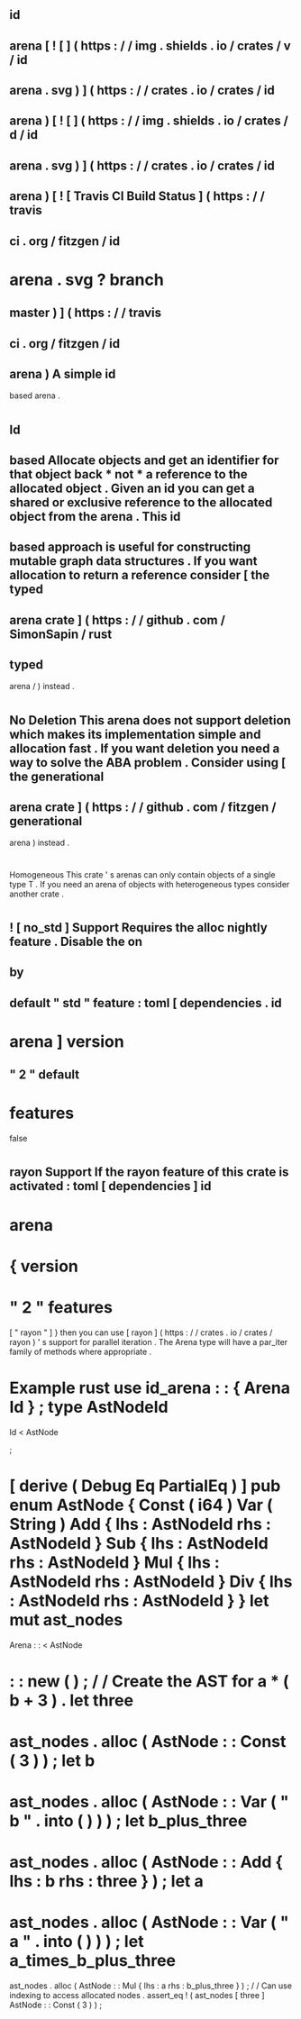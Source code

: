 #
id
-
arena
[
!
[
]
(
https
:
/
/
img
.
shields
.
io
/
crates
/
v
/
id
-
arena
.
svg
)
]
(
https
:
/
/
crates
.
io
/
crates
/
id
-
arena
)
[
!
[
]
(
https
:
/
/
img
.
shields
.
io
/
crates
/
d
/
id
-
arena
.
svg
)
]
(
https
:
/
/
crates
.
io
/
crates
/
id
-
arena
)
[
!
[
Travis
CI
Build
Status
]
(
https
:
/
/
travis
-
ci
.
org
/
fitzgen
/
id
-
arena
.
svg
?
branch
=
master
)
]
(
https
:
/
/
travis
-
ci
.
org
/
fitzgen
/
id
-
arena
)
A
simple
id
-
based
arena
.
#
#
#
Id
-
based
Allocate
objects
and
get
an
identifier
for
that
object
back
*
not
*
a
reference
to
the
allocated
object
.
Given
an
id
you
can
get
a
shared
or
exclusive
reference
to
the
allocated
object
from
the
arena
.
This
id
-
based
approach
is
useful
for
constructing
mutable
graph
data
structures
.
If
you
want
allocation
to
return
a
reference
consider
[
the
typed
-
arena
crate
]
(
https
:
/
/
github
.
com
/
SimonSapin
/
rust
-
typed
-
arena
/
)
instead
.
#
#
#
No
Deletion
This
arena
does
not
support
deletion
which
makes
its
implementation
simple
and
allocation
fast
.
If
you
want
deletion
you
need
a
way
to
solve
the
ABA
problem
.
Consider
using
[
the
generational
-
arena
crate
]
(
https
:
/
/
github
.
com
/
fitzgen
/
generational
-
arena
)
instead
.
#
#
#
Homogeneous
This
crate
'
s
arenas
can
only
contain
objects
of
a
single
type
T
.
If
you
need
an
arena
of
objects
with
heterogeneous
types
consider
another
crate
.
#
#
#
#
!
[
no_std
]
Support
Requires
the
alloc
nightly
feature
.
Disable
the
on
-
by
-
default
"
std
"
feature
:
toml
[
dependencies
.
id
-
arena
]
version
=
"
2
"
default
-
features
=
false
#
#
#
rayon
Support
If
the
rayon
feature
of
this
crate
is
activated
:
toml
[
dependencies
]
id
-
arena
=
{
version
=
"
2
"
features
=
[
"
rayon
"
]
}
then
you
can
use
[
rayon
]
(
https
:
/
/
crates
.
io
/
crates
/
rayon
)
'
s
support
for
parallel
iteration
.
The
Arena
type
will
have
a
par_iter
family
of
methods
where
appropriate
.
#
#
#
Example
rust
use
id_arena
:
:
{
Arena
Id
}
;
type
AstNodeId
=
Id
<
AstNode
>
;
#
[
derive
(
Debug
Eq
PartialEq
)
]
pub
enum
AstNode
{
Const
(
i64
)
Var
(
String
)
Add
{
lhs
:
AstNodeId
rhs
:
AstNodeId
}
Sub
{
lhs
:
AstNodeId
rhs
:
AstNodeId
}
Mul
{
lhs
:
AstNodeId
rhs
:
AstNodeId
}
Div
{
lhs
:
AstNodeId
rhs
:
AstNodeId
}
}
let
mut
ast_nodes
=
Arena
:
:
<
AstNode
>
:
:
new
(
)
;
/
/
Create
the
AST
for
a
*
(
b
+
3
)
.
let
three
=
ast_nodes
.
alloc
(
AstNode
:
:
Const
(
3
)
)
;
let
b
=
ast_nodes
.
alloc
(
AstNode
:
:
Var
(
"
b
"
.
into
(
)
)
)
;
let
b_plus_three
=
ast_nodes
.
alloc
(
AstNode
:
:
Add
{
lhs
:
b
rhs
:
three
}
)
;
let
a
=
ast_nodes
.
alloc
(
AstNode
:
:
Var
(
"
a
"
.
into
(
)
)
)
;
let
a_times_b_plus_three
=
ast_nodes
.
alloc
(
AstNode
:
:
Mul
{
lhs
:
a
rhs
:
b_plus_three
}
)
;
/
/
Can
use
indexing
to
access
allocated
nodes
.
assert_eq
!
(
ast_nodes
[
three
]
AstNode
:
:
Const
(
3
)
)
;
